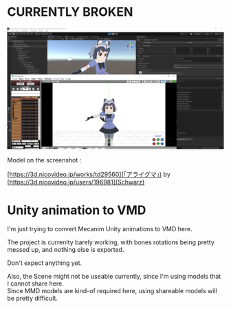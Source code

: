 # CURRENTLY BROKEN

![Rotations are completely off at the moment](https://raw.githubusercontent.com/vr-voyage/UnityToVMD/main/Screenshots/First-try-bad-rotations.png)

Model on the screenshot :

[https://3d.nicovideo.jp/works/td29560](「アライグマ」) by [https://3d.nicovideo.jp/users/196981](Schwarz)

# Unity animation to VMD

I'm just trying to convert Mecanim Unity animations
to VMD here.

The project is currenlty barely working, with bones
rotations being pretty messed up, and nothing else
is exported.

Don't expect anything yet.

Also, the Scene might not be useable currently,
since I'm using models that I cannot share here.  
Since MMD models are kind-of required here, using
shareable models will be pretty difficult.

